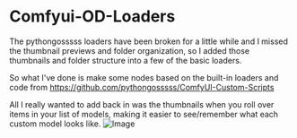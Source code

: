 # Comfyui-OD-Loaders
The pythongosssss loaders have been broken for a little while and I missed the thumbnail previews and folder organization, so I added those thumbnails and folder structure into a few of the basic loaders.

So what I've done is make some nodes based on the built-in loaders and code from https://github.com/pythongosssss/ComfyUI-Custom-Scripts

All I really wanted to add back in was the thumbnails when you roll over items in your list of models, making it easier to see/remember what each custom model looks like.
![Image](https://github.com/user-attachments/assets/cf206225-a72a-47c4-8a96-d0f2ee1dcac7)
